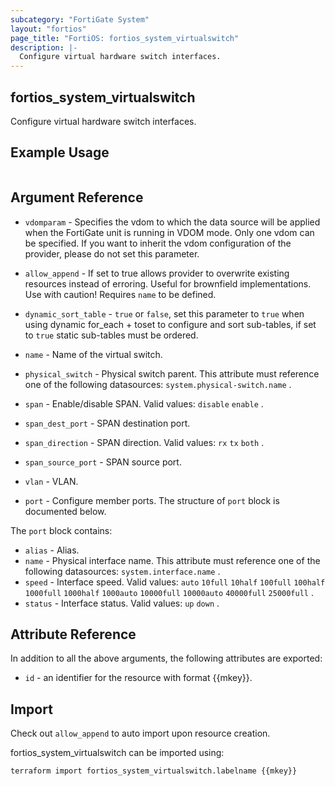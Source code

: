 ```yaml
---
subcategory: "FortiGate System"
layout: "fortios"
page_title: "FortiOS: fortios_system_virtualswitch"
description: |-
  Configure virtual hardware switch interfaces.
---
```


## fortios_system_virtualswitch
Configure virtual hardware switch interfaces.

## Example Usage

```hcl

```

## Argument Reference
* `vdomparam` - Specifies the vdom to which the data source will be applied when the FortiGate unit is running in VDOM mode. Only one vdom can be specified. If you want to inherit the vdom configuration of the provider, please do not set this parameter.
* `allow_append` - If set to true allows provider to overwrite existing resources instead of erroring. Useful for brownfield implementations. Use with caution! Requires `name` to be defined.
* `dynamic_sort_table` - `true` or `false`, set this parameter to `true` when using dynamic for_each + toset to configure and sort sub-tables, if set to `true` static sub-tables must be ordered.

* `name` - Name of the virtual switch.
* `physical_switch` - Physical switch parent. This attribute must reference one of the following datasources: `system.physical-switch.name` .
* `span` - Enable/disable SPAN. Valid values: `disable` `enable` .
* `span_dest_port` - SPAN destination port.
* `span_direction` - SPAN direction. Valid values: `rx` `tx` `both` .
* `span_source_port` - SPAN source port.
* `vlan` - VLAN.
* `port` - Configure member ports. The structure of `port` block is documented below.

The `port` block contains:

* `alias` - Alias.
* `name` - Physical interface name. This attribute must reference one of the following datasources: `system.interface.name` .
* `speed` - Interface speed. Valid values: `auto` `10full` `10half` `100full` `100half` `1000full` `1000half` `1000auto` `10000full` `10000auto` `40000full` `25000full` .
* `status` - Interface status. Valid values: `up` `down` .

## Attribute Reference

In addition to all the above arguments, the following attributes are exported:
* `id` - an identifier for the resource with format {{mkey}}.

## Import

Check out `allow_append` to auto import upon resource creation.

fortios_system_virtualswitch can be imported using:
```sh
terraform import fortios_system_virtualswitch.labelname {{mkey}}
```
